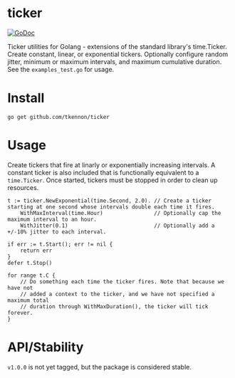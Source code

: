 # ticker

[![GoDoc](https://godoc.org/github.com/tkennon/ticker?status.svg)](https://godoc.org/github.com/tkennon/ticker)

Ticker utilities for Golang - extensions of the standard library's time.Ticker.
Create constant, linear, or exponential tickers. Optionally configure random
jitter, minimum or maximum intervals, and maximum cumulative duration. See the
`examples_test.go` for usage.

# Install

`go get github.com/tkennon/ticker`

# Usage

Create tickers that fire at linarly or exponentially increasing intervals. A
constant ticker is also included that is functionally equivalent to a
`time.Ticker`. Once started, tickers must be stopped in order to clean up
resources.

```
t := ticker.NewExponential(time.Second, 2.0). // Create a ticker starting at one second whose intervals double each time it fires.
    WithMaxInterval(time.Hour)                // Optionally cap the maximum interval to an hour.
    WithJitter(0.1)                           // Optionally add a +/-10% jitter to each interval.

if err := t.Start(); err != nil {
    return err
}
defer t.Stop()

for range t.C {
    // Do something each time the ticker fires. Note that because we have not
    // added a context to the ticker, and we have not specified a maximum total
    // duration through WithMaxDuration(), the ticker will tick forever.
}

```

# API/Stability

`v1.0.0` is not yet tagged, but the package is considered stable.